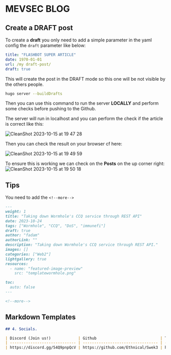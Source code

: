 # MEVSEC BLOG

## Create a DRAFT post

To create a **draft** you only need to add a simple parameter in the yaml config the `draft` parameter like below:

```yaml
title: "FLASHBOT SUPER ARTICLE"
date: 1970-01-01
url: /my draft-post/
draft: true
```

This will create the post in the DRAFT mode so this one will be not visible by the others people.

```bash
hugo server --buildDrafts
```

Then you can use this command to run the server **LOCALLY** and perform some checks before pushing to the Github.

The server will run in localhost and you can perform the check if the article is correct like this:

![CleanShot 2023-10-15 at 19 47 28](https://github.com/MevSecurity/MevSecurity.github.io/assets/23560242/b18a8e3a-f6e1-40a7-a62a-e582303fe743)

Then you can check the result on your browser cf here:

![CleanShot 2023-10-15 at 19 49 59](https://github.com/MevSecurity/MevSecurity.github.io/assets/23560242/deb1cb6d-34af-428e-bc75-dee614ffbc0c)

To ensure this is working we can check on the **Posts** on the up corner right: ![CleanShot 2023-10-15 at 19 50 18](https://github.com/MevSecurity/MevSecurity.github.io/assets/23560242/da72a45b-368f-4182-8fa2-d16a73654c74)

## Tips

You need to add the `<!--more-->`

```markdown
---
weight: 1
title: "Taking down Wormhole's CCQ service through REST API"
date: 2023-10-24
tags: ["Wormhole", "CCQ", "DoS", "immunefi"]
draft: true
author: "fadam"
authorLink: ""
description: "Taking down Wormhole's CCQ service through REST API."
images: []
categories: ["Web2"]
lightgallery: true
resources:
  - name: "featured-image-preview"
    src: "templatewormhole.png"

toc:
  auto: false
---

<!--more-->
```

## Markdown Templates

```markdown
## 4. Socials.

| Discord (Join us!)            | Github                            | Twitter                          |
| ----------------------------- | --------------------------------- | -------------------------------- |
| https://discord.gg/54Q9pnpQcV | https://github.com/Ethnical/Swek3 | https://twitter.com/EthnicalInfo |
```
